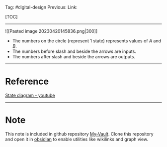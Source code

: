 Tag: #digital-design 
Previous: 
Link: 

[TOC]

---

![[Pasted image 20230420145836.png|300]]

- The numbers on the circle (represent 1 state) represents values of $A$ and $B$.
- The numbers before slash and beside the arrows are inputs.
- The numbers after slash and beside the arrows are outputs.

---

# Reference

[State diagram - youtube](https://youtu.be/PGtGnnocnOg)

---

# Note

This note is included in github repository [My-Vault](https://github.com/LittleD3092/My-Vault.git). Clone this repository and open it in [obsidian](https://obsidian.md/) to enable utilities like wikilinks and graph view.